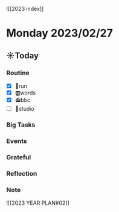 ![[2023 index]]
# Monday 2023/02/27
## ☀Today
### Routine
- [x] 🏃run
- [x] 🆎words
- [x] 📻bbc
- [ ] 📘studio
### Big Tasks
### Events
### Grateful
### Reflection
### Note

![[2023 YEAR PLAN#02]]